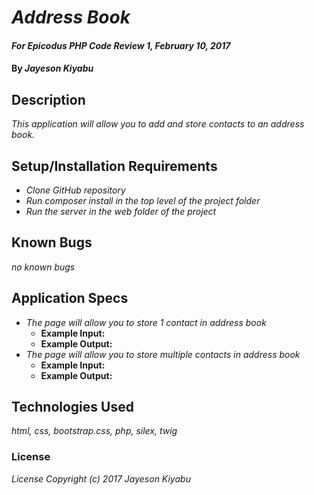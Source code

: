 # _Address Book_

#### _For Epicodus PHP Code Review 1, February 10, 2017_

#### By _**Jayeson Kiyabu**_

## Description
_This application will allow you to add and store contacts to an address book._

## Setup/Installation Requirements

* _Clone GitHub repository_
* _Run composer install in the top level of the project folder_
* _Run the server in the web folder of the project_

## Known Bugs

_no known bugs_

## Application Specs
* _The page will allow you to store 1 contact in address book_
  * **Example Input:**
  * **Example Output:**
* _The page will allow you to store multiple contacts in address book_
  * **Example Input:**
  * **Example Output:**

## Technologies Used

_html, css, bootstrap.css, php, silex, twig_

### License

_License
Copyright (c) 2017 Jayeson Kiyabu_
